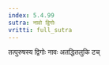 ```yaml
---
index: 5.4.99
sutra: नावो द्विगोः
vritti: full_sutra
---
```


तत्पुरुषस्य द्विगोः नावः अतद्धितलुकि टच् 